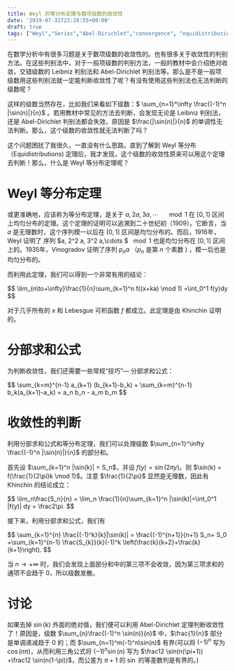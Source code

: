 ```yaml
---
title: Weyl 的等分布定理与数项级数的收敛性
date: '2019-07-31T23:28:55+08:00'
draft: true
tags: ["Weyl","Series","Abel-Dirichlet","convergence", "equidistribution"]
---
```

在数学分析中有很多习题是关于数项级数的收敛性的。也有很多关于收敛性的判别方法。在这些判别法中，对于一般项级数的判别方法，一般的教材中会介绍绝对收敛，交错级数的 Leibniz 判别法和 Abel-Dirichlet 判别法等。那么是不是一般项级数用这些判别法就一定能判断收敛性了呢？有没有使用这些判别法也无法判断的级数呢？

这样的级数当然存在，比如我们来看如下级数：$ \sum_{n=1}^\infty \frac{(-1)^n |\sin(n)|}{n}$ 。若用教材中常见的方法去判断，会发现无论是 Leibniz 判别法，还是 Abel-Dirichlet 判别法都会失效，原因是 $\frac{|\sin(n)|}{n}$ 的单调性无法判断。那么，这个级数的收敛性就无法判断了吗？

这个问题困扰了我很久，一直没有什么思路。直到了解到 Weyl 等分布（Equidistributions) 定理后，我才发现，这个级数的收敛性原来可以用这个定理去判断！那么，什么是 Weyl 等分布定理呢？

# Weyl 等分布定理

或更准确地，应该称为等分布定理，是关于 $a, 2a, 3a, \cdots \quad \mod 1$ 在 $[0,1]$ 区间上均匀分布的定理。这个定理的证明可以追溯到二十世纪初（1909）。它断言，当 $a$ 是无理数时，这个序列模一以后在 $[0,1]$ 区间是均匀分布的。而后，1916年，Weyl 证明了 序列 $a, 2^2 a, 3^2 a,\cdots $ $\mod 1$ 也是均匀分布在 $[0,1]$ 区间上的。1935年，Vinogradov 证明了序列 $p_n a$ （$p_n$ 是第 $n$ 个素数 ) ，模一后也是均匀分布的。

而利用此定理，我们可以得到一个非常有用的结论：

<div>
$$
\lim_{n\to+\infty}\frac{1}{n}\sum_{k=1}^n f((x+ka) \mod 1) =\int_0^1 f(y)dy
$$
</div>

对于几乎所有的 $x$ 和 Lebesgue 可积函数 $f$ 都成立。此定理是由 Khinchin 证明的。



# 分部求和公式

为判断收敛性，我们还需要一些常规“技巧”— 分部求和公式：

<div>
$$
\sum_{k=m}^{n-1} a_{k+1} (b_{k+1}-b_k) + \sum_{k=m}^{n-1} b_k(a_{k+1}-a_k) = a_n b_n - a_m b_m
$$
</div>

# 收敛性的判断

利用分部求和公式和等分布定理，我们可以处理级数 $\sum_{n=1}^\infty \frac{(-1)^n |\sin(n)|}{n}$ 的部分和。

首先设 $\sum_{k=1}^n |\sin(k)| = S_n$，并设 $f(y) = \sin(2\pi y)$。则 $\sin(k) = f(\frac{1}{2\pi}k \mod 1)$。注意 $\frac{1}{2\pi}$ 显然是无理数，因此有 Khinchin 的结论成立：

<div>
$$
\lim_n\frac{S_n}{n} = \lim_n \frac{1}{n}\sum_{k=1}^n |\sin(k)|=\int_0^1 |f(y)| dy = \frac2\pi.
$$
</div>

接下来，利用分部求和公式，我们有

<div>
$$
\sum_{k=1}^{n} \frac{(-1)^k}{k}|\sin(k)| = \frac{(-1)^{n+1}}{n+1} S_n+ S_0 +\sum_{k=1}^{n-1} \frac{S_{k}}{k}(-1)^k \left(\frac{k}{k+2}+\frac{k}{k+1}\right).
$$
</div>

当 $n\to+\infty$ 时，我们会发现上面部分和中的第三项不会收敛，因为第三项求和的通项不会趋于 $0$，所以级数发散。

# 讨论
如果去掉 $\sin(k)$ 外面的绝对值，我们便可以利用 Abel-Dirichlet 定理判断收敛性了！原因是，级数 $\sum_{n}\frac{(-1)^n \sin(n)}{n}$ 中，$\frac{1}{n}$ 部分是单调递减趋于 0 的；而 $\sum_{n=1}^m(-1)^n\sin(n)$ 有界(可以将 $(-1)^n$ 写为 $\cos(n\pi)$，从而利用三角公式将 $(-1)^n\sin(n)$ 写为 $\frac12 \sin(n(\pi+1)) +\frac12 \sin(n(1-\pi))$，而公差为 $\pi+1$ 的 $\sin$ 的等差数列是有界的。)